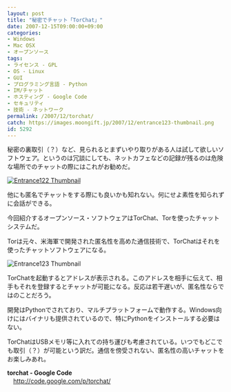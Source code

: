 ```yaml
---
layout: post
title: "秘密でチャット「TorChat」"
date: 2007-12-15T09:00:00+09:00
categories:
- Windows
- Mac OSX
- オープンソース
tags: 
- ライセンス - GPL
- OS - Linux
- GUI
- プログラミング言語 - Python
- IM/チャット
- ホスティング - Google Code
- セキュリティ
- 技術 - ネットワーク
permalink: /2007/12/torchat/
catch: https://images.moongift.jp/2007/12/entrance123-thumbnail.png
id: 5292
---
```

秘密の裏取引（？）など、見られるとまずいやり取りがある人は試して欲しいソフトウェア。というのは冗談にしても、ネットカフェなどの記録が残るのは危険な場所でのチャットの際にはこれがお勧めだ。   
  
[![Entrance122 Thumbnail](https://images.moongift.jp/2007/12/entrance122-thumbnail-tm.jpg)](https://images.moongift.jp/2007/12/entrance122-thumbnail.png)  
  
他にも匿名でチャットをする際にも良いかも知れない。何にせよ素性を知られずに会話ができる。   
  
今回紹介するオープンソース・ソフトウェアはTorChat、Torを使ったチャットシステムだ。   
  
<!--more-->  
Torは元々、米海軍で開発された匿名性を高めた通信技術で、TorChatはそれを使ったチャットソフトウェアになる。   
  
 ![Entrance123 Thumbnail](https://images.moongift.jp/2007/12/entrance123-thumbnail.png)  
  
TorChatを起動するとアドレスが表示される。このアドレスを相手に伝えて、相手もそれを登録するとチャットが可能になる。反応は若干遅いが、匿名性ならではのことだろう。   
  
開発はPythonでされており、マルチプラットフォームで動作する。Windows向けにはバイナリも提供されているので、特にPythonをインストールする必要はない。   
  
TorChatはUSBメモリ等に入れての持ち運びも考慮されている。いつでもどこでも取引（？）が可能という訳だ。通信を傍受されない、匿名性の高いチャットをお楽しみあれ。   
  
**torchat - Google Code**   
　[http://code.google.com/p/torchat/   
](http://code.google.com/p/torchat/)


